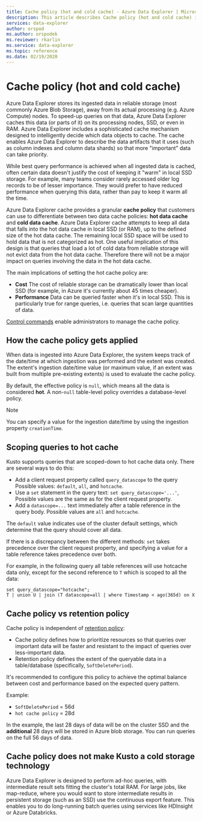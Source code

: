 ```yaml
---
title: Cache policy (hot and cold cache) - Azure Data Explorer | Microsoft Docs
description: This article describes Cache policy (hot and cold cache) in Azure Data Explorer.
services: data-explorer
author: orspod
ms.author: orspodek
ms.reviewer: rkarlin
ms.service: data-explorer
ms.topic: reference
ms.date: 02/19/2020
---
```

# Cache policy (hot and cold cache)

Azure Data Explorer stores its ingested data in reliable storage (most commonly Azure Blob Storage),
away from its actual processing (e.g. Azure Compute) nodes. To speed-up queries on that
data, Azure Data Explorer caches this data (or parts of it) on its processing nodes, SSD, or even in
RAM. Azure Data Explorer includes a sophisticated cache mechanism designed to intelligently decide
which data objects to cache. The cache enables Azure Data Explorer to describe the data artifacts
that it uses (such as column indexes and column data shards) so that more "important" data
can take priority.

While best query performance is achieved when all ingested data is cached, often
certain data doesn't justify the cost of keeping it "warm" in local SSD storage.
For example, many teams consider rarely accessed older log records to be of lesser importance.
They would prefer to have reduced performance when querying this data, rather than pay to keep
it warm all the time.

Azure Data Explorer cache provides a granular **cache policy** that customers can use to differentiate
between two data cache policies: **hot data cache** and **cold data cache**. Azure Data Explorer cache
attempts to keep all data that falls into the hot data cache in local SSD (or RAM),
up to the defined size of the hot data cache. The remaining local SSD space will be used
to hold data that is not categorized as hot. One useful implication of this design is that
queries that load a lot of cold data from reliable storage will not evict data from the hot
data cache. Therefore there will not be a major impact on queries involving the data in the
hot data cache.

The main implications of setting the hot cache policy are:
* **Cost** The cost of reliable storage can be dramatically lower
  than local SSD (for example, in Azure it's currently about 45 times cheaper).
* **Performance** Data can be queried faster when it's in local SSD. This is particularly
  true for range queries, i.e. queries that scan large quantities of data.  

[Control commands](cache-policy.md) enable administrators to manage the cache policy.

## How the cache policy gets applied

When data is ingested into Azure Data Explorer, the system keeps track of the date/time at which
ingestion was performed and the extent was created. The extent's ingestion date/time
value (or maximum value, if an extent was built from multiple pre-existing extents)
is used to evaluate the cache policy.

By default, the effective policy is `null`, which means all the data is considered **hot**.
A non-`null` table-level policy overrides a database-level policy.

> [!Note] 
> You can specify a value for the ingestion date/time by using the ingestion property `creationTime`. 

## Scoping queries to hot cache

Kusto supports queries that are scoped-down to hot cache data only. There are
several ways to do this:

- Add a client request property called `query_datascope` to the query
   Possible values: `default`, `all`, and `hotcache`.
- Use a `set` statement in the query text: `set query_datascope='...'`,
   Possible values are the same as for the client request property.
- Add a `datascope=...` text immediately after a table reference in the
   query body. Possible values are `all` and `hotcache`.

The `default` value indicates use of the cluster default settings, which determine that the query should cover all data.



If there is a discrepancy between the different methods: 
`set` takes precedence over the client request property, and specifying a value for a table reference
takes precedence over both.

For example, in the following query all table references will use
hotcache data only, except for the second reference to `T` which is scoped
to all the data:

```kusto
set query_datascope="hotcache";
T | union U | join (T datascope=all | where Timestamp < ago(365d) on X
```

## Cache policy vs retention policy

Cache policy is independent of [retention policy](./retentionpolicy.md): 
- Cache policy defines how to prioritize resources so that queries over important data will be 
  faster and resistant to the impact of queries over less-important data. 
- Retention policy defines the extent of the queryable
  data in a table/database (specifically, `SoftDeletePeriod`).

It's recommended to configure this policy to achieve the optimal balance
between cost and performance based on the expected query pattern.

Example:
* `SoftDeletePeriod` = 56d
* `hot cache policy` = 28d

In the example, the last 28 days of data will be on the cluster SSD and the
**additional** 28 days will be stored in Azure blob storage. 
You can run queries on the full 56 days of data. 

## Cache policy does not make Kusto a cold storage technology

Azure Data Explorer is designed to perform ad-hoc queries, with intermediate result sets fitting the cluster's total RAM. For large jobs, like map-reduce, where you would want to store intermediate results in persistent storage (such as an SSD) use the continuous export feature. This enables you to do long-running batch queries using services like HDInsight or Azure Databricks.